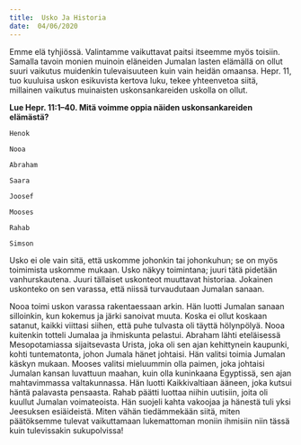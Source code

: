 ```yaml
---
title:  Usko Ja Historia
date:  04/06/2020
---
```


Emme elä tyhjiössä. Valintamme vaikuttavat paitsi itseemme myös toisiin. Samalla tavoin monien muinoin eläneiden Jumalan lasten elämällä on ollut suuri vaikutus muidenkin tulevaisuuteen kuin vain heidän omaansa. Hepr. 11, tuo kuuluisa uskon esikuvista kertova luku, tekee yhteenvetoa siitä, millainen vaikutus muinaisten uskonsankareiden uskolla on ollut.

**Lue Hepr. 11:1–40. Mitä voimme oppia näiden uskonsankareiden elämästä?**

`Henok`

`Nooa`

`Abraham`

`Saara`

`Joosef`

`Mooses`

`Rahab`

`Simson`

Usko ei ole vain sitä, että uskomme johonkin tai johonkuhun; se on myös toimimista uskomme mukaan. Usko näkyy toimintana; juuri tätä pidetään vanhurskautena. Juuri tällaiset uskonteot muuttavat historiaa. Jokainen uskonteko on sen varassa, että niissä turvaudutaan Jumalan sanaan.

Nooa toimi uskon varassa rakentaessaan arkin. Hän luotti Jumalan sanaan silloinkin, kun kokemus ja järki sanoivat muuta. Koska ei ollut koskaan satanut, kaikki viittasi siihen, että puhe tulvasta oli täyttä hölynpölyä. Nooa kuitenkin totteli Jumalaa ja ihmiskunta pelastui. Abraham lähti eteläisessä Mesopotamiassa sijaitsevasta Urista, joka oli sen ajan kehittynein kaupunki, kohti tuntematonta, johon Jumala hänet johtaisi. Hän valitsi toimia Jumalan käskyn mukaan. Mooses valitsi mieluummin olla paimen, joka johtaisi Jumalan kansan luvattuun maahan, kuin olla kuninkaana Egyptissä, sen ajan mahtavimmassa valtakunnassa. Hän luotti Kaikkivaltiaan ääneen, joka kutsui häntä palavasta pensaasta. Rahab päätti luottaa niihin uutisiin, joita oli kuullut Jumalan voimateoista. Hän suojeli kahta vakoojaa ja hänestä tuli yksi Jeesuksen esiäideistä. Miten vähän tiedämmekään siitä, miten päätöksemme tulevat vaikuttamaan lukemattoman moniin ihmisiin niin tässä kuin tulevissakin sukupolvissa!